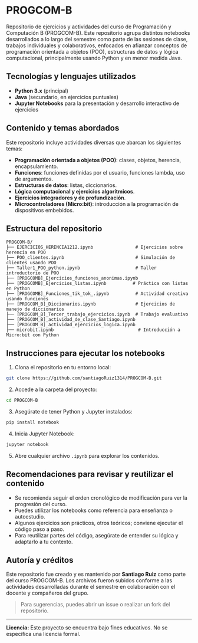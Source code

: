 # PROGCOM-B

Repositorio de ejercicios y actividades del curso de Programación y Computación B (PROGCOM-B). Este repositorio agrupa distintos notebooks desarrollados a lo largo del semestre como parte de las sesiones de clase, trabajos individuales y colaborativos, enfocados en afianzar conceptos de programación orientada a objetos (POO), estructuras de datos y lógica computacional, principalmente usando Python y en menor medida Java.

## Tecnologías y lenguajes utilizados

* **Python 3.x** (principal)
* **Java** (secundario, en ejercicios puntuales)
* **Jupyter Notebooks** para la presentación y desarrollo interactivo de ejercicios

## Contenido y temas abordados

Este repositorio incluye actividades diversas que abarcan los siguientes temas:

* **Programación orientada a objetos (POO)**: clases, objetos, herencia, encapsulamiento.
* **Funciones**: funciones definidas por el usuario, funciones lambda, uso de argumentos.
* **Estructuras de datos**: listas, diccionarios.
* **Lógica computacional y ejercicios algorítmicos**.
* **Ejercicios integradores y de profundización**.
* **Microcontroladores (Micro\:bit)**: introducción a la programación de dispositivos embebidos.

## Estructura del repositorio

```
PROGCOM-B/
├── EJERCICIOS_HERENCIA1212.ipynb                # Ejercicios sobre herencia en POO
├── POO_clientes.ipynb                           # Simulación de clientes usando POO
├── Taller1_POO_python.ipynb                     # Taller introductorio de POO
├── [PROGCOMB]_Ejercicios_funciones_anonimas.ipynb
├── [PROGCOMB]_Ejercicios_listas.ipynb          # Práctica con listas en Python
├── [PROGCOMB]_Funciones_tik_tok_.ipynb          # Actividad creativa usando funciones
├── [PROGCOM_B]_Diccionarios.ipynb               # Ejercicios de manejo de diccionarios
├── [PROGCOM_B]_Tercer_trabajo_ejercicios.ipynb  # Trabajo evaluativo
├── [PROGCOM_B]_actividad_de_clase_Santiago.ipynb
├── [PROGCOM_B]_actividad_ejercicios_logica.ipynb
├── microbit.ipynb                                # Introducción a Micro:bit con Python
```

## Instrucciones para ejecutar los notebooks

1. Clona el repositorio en tu entorno local:

```bash
git clone https://github.com/santiagoRuiz1314/PROGCOM-B.git
```

2. Accede a la carpeta del proyecto:

```bash
cd PROGCOM-B
```

3. Asegúrate de tener Python y Jupyter instalados:

```bash
pip install notebook
```

4. Inicia Jupyter Notebook:

```bash
jupyter notebook
```

5. Abre cualquier archivo `.ipynb` para explorar los contenidos.

## Recomendaciones para revisar y reutilizar el contenido

* Se recomienda seguir el orden cronológico de modificación para ver la progresión del curso.
* Puedes utilizar los notebooks como referencia para enseñanza o autoestudio.
* Algunos ejercicios son prácticos, otros teóricos; conviene ejecutar el código paso a paso.
* Para reutilizar partes del código, asegúrate de entender su lógica y adaptarlo a tu contexto.

## Autoría y créditos

Este repositorio fue creado y es mantenido por **Santiago Ruiz** como parte del curso PROGCOM-B. Los archivos fueron subidos conforme a las actividades desarrolladas durante el semestre en colaboración con el docente y compañeros del grupo.

> Para sugerencias, puedes abrir un issue o realizar un fork del repositorio.

---

**Licencia:** Este proyecto se encuentra bajo fines educativos. No se especifica una licencia formal.
